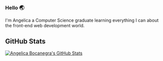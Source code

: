 ### Hello :earth_asia:
I'm Angelica a Computer Science graduate learning everything I can about the front-end web development world.

## GitHub Stats
<a href="https://github.com/angelica-bocanegra/angelica-bocanegra">
  <img align="center" src="https://github-readme-stats.vercel.app/api?username=angelica-bocanegra&show_icons=true&line_height=27&count_private=true&title_color=461353&text_color=EE6D80&icon_color=461353&bg_color=F8EEDD" alt="Angelica Bocanegra's GitHub Stats" />
</a>

